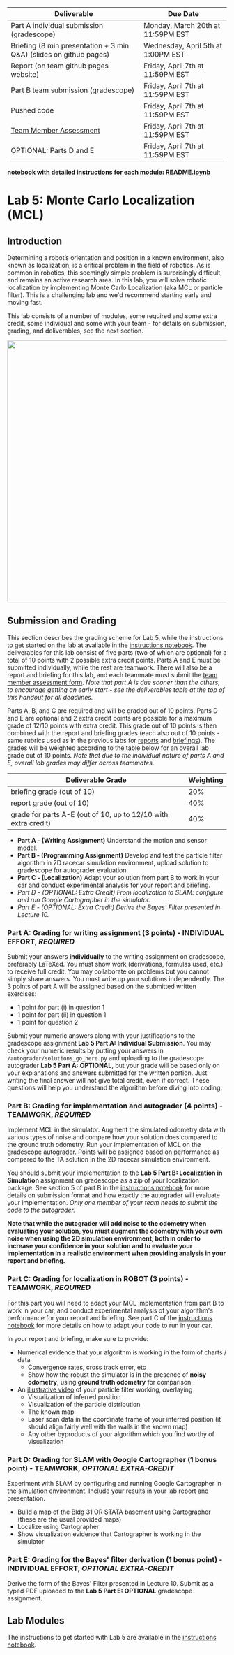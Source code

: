 | Deliverable | Due Date              |
|---------------|----------------------------------------------------------------------------|
| Part A individual submission (gradescope) | Monday, March 20th at 11:59PM EST |
| Briefing (8 min presentation + 3 min Q&A) (slides on github pages)  | Wednesday, April 5th at 1:00PM EST |
| Report (on team github pages website) | Friday, April 7th at 11:59PM EST |
| Part B team submission (gradescope) | Friday, April 7th at 11:59PM EST |
| Pushed code | Friday, April 7th at 11:59PM EST |
| [Team Member Assessment](https://forms.gle/Rcg1j11pwGrZT2up7) | Friday, April 7th at 11:59PM EST |
| OPTIONAL: Parts D and E | Friday, April 7th at 11:59PM EST |

**notebook with detailed instructions for each module: [README.ipynb](README.ipynb)**

# Lab 5: Monte Carlo Localization (MCL)

## Introduction

Determining a robot’s orientation and position in a known environment, also known as localization, is a critical problem in the field of robotics. As is common in robotics, this seemingly simple problem is surprisingly difficult, and remains an active research area. In this lab, you will solve robotic localization by implementing Monte Carlo Localization (aka MCL or particle filter). This is a challenging lab and we'd recommend starting early and moving fast.

This lab consists of a number of modules, some required and some extra credit, some individual and some with your team - for details on submission, grading, and deliverables, see the next section.

<img src="figures/pf.png" width="600">

## Submission and Grading

This section describes the grading scheme for Lab 5, while the instructions to get started on the lab at available in the [instructions notebook](README.ipynb).
The deliverables for this lab consist of five parts (two of which are optional) for a total of 10 points with 2 possible extra credit points. Parts A and E must be submitted individually, while the rest are teamwork. There will also be a report and briefing for this lab, and each teammate must submit the [team member assessment form](https://forms.gle/Rcg1j11pwGrZT2up7). *Note that part A is due sooner than the others, to encourage getting an early start - see the deliverables table at the top of this handout for all deadlines.*

Parts A, B, and C are required and will be graded out of 10 points. Parts D and E are optional and 2 extra credit points are possible for a maximum grade of 12/10 points with extra credit. This grade out of 10 points is then combined with the report and briefing grades (each also out of 10 points - same rubrics used as in the previous labs for [reports](https://docs.google.com/document/d/1B6l7vKJFN3CPPcMn8cKKArHUU_Bq_YUZ5KxKoP6qMk0/edit?usp=sharing) and [briefings](https://docs.google.com/document/d/1NmqQP7n1omI9bIshF1Y-MP70gfDkgEeoMjpWv8hjfsY/edit?usp=sharing)). The grades will be weighted according to the table below for an overall lab grade out of 10 points. *Note that due to the individual nature of parts A and E, overall lab grades may differ across teammates.*

| Deliverable Grade | Weighting              |
|---------------|----------------------------------------------------------------------------|
| briefing grade (out of 10)  | 20% |
| report grade (out of 10) | 40% |
| grade for parts A-E (out of 10, up to 12/10 with extra credit) | 40% |

-   **Part A - (Writing Assignment)** Understand the motion and sensor model.
-   **Part B - (Programming Assignment)** Develop and test the particle filter algorithm in 2D racecar simulation environment, upload solution to gradescope for autograder evaluation.
-   **Part C - (Localization)** Adapt your solution from part B to work in your car and conduct experimental analysis for your report and briefing.
-   *Part D - (OPTIONAL: Extra Credit) From localization to SLAM: configure and run Google Cartographer in the simulator.*
-   *Part E - (OPTIONAL: Extra Credit) Derive the Bayes' Filter presented in Lecture 10.*

### Part A: Grading for writing assignment (3 points) - **INDIVIDUAL EFFORT**, *REQUIRED*

Submit your answers **individually** to the writing assignment on gradescope, preferably LaTeXed. You must show work (derivations, formulas used, etc.) to receive full credit. You may collaborate on problems but you cannot simply share answers. You must write up your solutions independently. The 3 points of part A will be assigned based on the submitted written exercises:
- 1 point for part (i) in question 1
- 1 point for part (ii) in question 1
- 1 point for question 2

Submit your numeric answers along with your justifications to the gradescope assignment **Lab 5 Part A: Individual Submission**. You may check your numeric results by putting your answers in `/autograder/solutions_go_here.py` and uploading to the gradescope autograder **Lab 5 Part A: OPTIONAL**, but your grade will be based only on your explanations and answers submitted for the written portion. Just writing the final answer will not give total credit, even if correct. These questions will help you understand the algorithm before diving into coding.

### Part B: Grading for implementation and autograder (4 points) - **TEAMWORK**, *REQUIRED*

Implement MCL in the simulator. Augment the simulated odometry data with various types of noise and compare how your solution does compared to the ground truth odometry. Run your implementation of MCL on the gradescope autograder. Points will be assigned based on performance as compared to the TA solution in the 2D racecar simulation environment.

You should submit your implementation to the **Lab 5 Part B: Localization in Simulation** assignment on gradescope as a zip of your localization package. See section 5 of part B in the [instructions notebook](README.ipynb) for more details on submission format and how exactly the autograder will evaluate your implementation. *Only one member of your team needs to submit the code to the autograder.*

**Note that while the autograder will add noise to the odometry when evaluating your solution, you must augment the odometry with your own noise when using the 2D simulation environment, both in order to increase your confidence in your solution and to evaluate your implementation in a realistic environment when providing analysis in your report and briefing.**

### Part C: Grading for localization in ROBOT (3 points) - **TEAMWORK**, *REQUIRED*

For this part you will need to adapt your MCL implementation from part B to work in your car, and conduct experimental analysis of your algorithm's performance for your report and briefing. See part C of the [instructions notebook](README.ipynb) for more details on how to adapt your code to run in your car.

In your report and briefing, make sure to provide:
- Numerical evidence that your algorithm is working in the form of charts / data
    - Convergence rates, cross track error, etc
    - Show how the robust the simulator is in the presence of **noisy odometry**, using **ground truth odometry** for comparison.
- An [illustrative video](https://www.youtube.com/watch?v=-c_0hSjgLYw&t=6s) of your particle filter working, overlaying
    - Visualization of inferred position
    - Visualization of the particle distribution
    - The known map
    - Laser scan data in the coordinate frame of your inferred position (it should align fairly well with the walls in the known map)
    - Any other byproducts of your algorithm which you find worthy of visualization

### Part D: Grading for SLAM with Google Cartographer (1 bonus point) - **TEAMWORK**, *OPTIONAL EXTRA-CREDIT*

Experiment with SLAM by configuring and running Google Cartographer in the simulation environment. Include your results in your lab report and presentation.

- Build a map of the Bldg 31 OR STATA basement using Cartographer (these are the usual provided maps)
- Localize using Cartographer
- Show visualization evidence that Cartographer is working in the simulator

### Part E: Grading for the Bayes' filter derivation (1 bonus point) - **INDIVIDUAL EFFORT**, *OPTIONAL EXTRA-CREDIT*

Derive the form of the Bayes' Filter presented in Lecture 10. Submit as a typed PDF uploaded to the **Lab 5 Part E: OPTIONAL** gradescope assignment.

## Lab Modules

The instructions to get started with Lab 5 are available in the [instructions notebook](README.ipynb).
